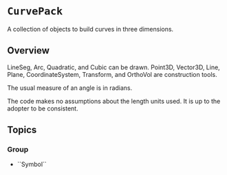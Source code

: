 # ``CurvePack``

A collection of objects to build curves in three dimensions.

## Overview

LineSeg, Arc, Quadratic, and Cubic can be drawn. Point3D, Vector3D, Line, Plane, CoordinateSystem, Transform, and OrthoVol are construction tools.

The usual measure of an angle is in radians.

The code makes no assumptions about the length units used. It is up to the adopter to be consistent.

## Topics

### <!--@START_MENU_TOKEN@-->Group<!--@END_MENU_TOKEN@-->

- <!--@START_MENU_TOKEN@-->``Symbol``<!--@END_MENU_TOKEN@-->
